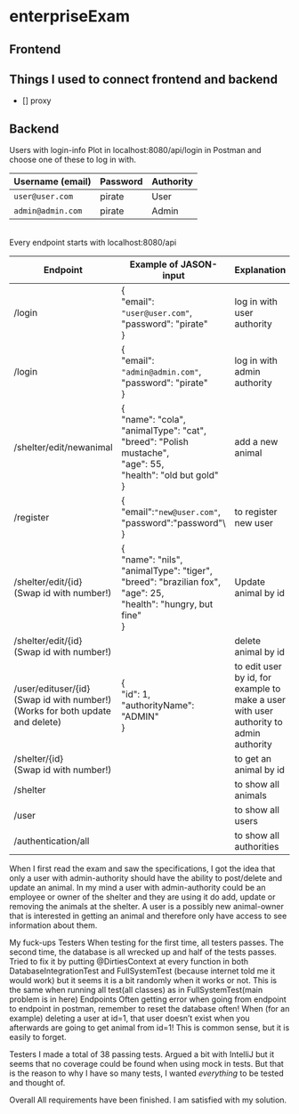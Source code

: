 # enterpriseExam

## Frontend


## Things I used to connect frontend and backend
 - [] proxy

## Backend
Users with login-info
Plot in localhost:8080/api/login in Postman and choose one of these to log in with.



| Username (email) | Password | 	Authority |
|------------------|----------|------------|
| `user@user.com`	 | pirate	  | User       |
| `admin@admin.com` | pirate	  | Admin      |

<br/>
Every endpoint starts with localhost:8080/api 

| Endpoint                                                                   | 	Example of JASON-input                                                                                   | Explanation	                                                                          | Authority  |
|----------------------------------------------------------------------------|-----------------------------------------------------------------------------------------------------------|---------------------------------------------------------------------------------------| ---------- |
| /login                                                                     | {<br/>"email": `"user@user.com"`,<br/>"password": "pirate"<br />}                                           | log in with user authority                                                            | all        |
| /login                                                                     | 	{<br/>"email": `"admin@admin.com"`,<br/>"password": "pirate"<br/> }	                                               | log in with admin authority	                                                          | all        |
| /shelter/edit/newanimal                                                    | 	{<br/>"name": "cola",<br/>"animalType": "cat",<br/>"breed": "Polish mustache",<br/>"age": 55,<br/>"health": "old but gold"<br/>}	 | add a new animal	                                                                     | admin      |
| /register 	                                                                | {<br/>"email":`"new@user.com"`,<br/>"password":"password"\ }                                                    | to register new user                                                                  | all        |
| /shelter/edit/{id}<br/>(Swap id with number!)                                 | {<br/>"name": "nils",<br/>"animalType": "tiger",<br/>"breed": "brazilian fox",<br/>"age": 25,<br/>"health": "hungry, but fine"<br/>} | Update animal by id                                                                   | admin      |
| /shelter/edit/{id}<br/>(Swap id with number!)                                 |                                                                                                           | delete animal by id                                                                   | admin     |	
| /user/edituser/{id}<br/>(Swap id with number!)<br/>(Works for both update and delete)	 | {<br/>"id": 1,<br/>"authorityName": "ADMIN"<br/> }                                                                | to edit user by id, for example to make a user with user authority to admin authority | admin |	
| /shelter/{id}<br/>(Swap id with number!)                                        |                                                                                                           | to get an animal by id                                                                | all       |
| /shelter                                                                   | 		                                                                                                        | to show all animals	                                                                  | all       |
| /user		                                                                    |                                                                                                           | to show all users	                                                                    | all       |
| /authentication/all		                                                      |                                                                                                           | to show all authorities	                                                              | admin     |
 

When I first read the exam and saw the specifications, I got the idea that only a user with admin-authority should have the ability to post/delete and update an animal. In my mind a user with admin-authority could be an employee or owner of the shelter and they are using it do add, update or removing the animals at the shelter. A user is a possibly new animal-owner that is interested in getting an animal and therefore only have access to see information about them.

My fuck-ups
Testers	When testing for the first time, all testers passes. The second time, the database is all wrecked up and half of the tests passes. Tried to fix it by putting @DirtiesContext at every function in both DatabaseIntegrationTest and FullSystemTest (because internet told me it would work) but it seems it is a bit randomly when it works or not. This is the same when running all test(all classes) as in FullSystemTest(main problem is in here)
Endpoints	Often getting error when going from endpoint to endpoint in postman, remember to reset the database often! When (for an example) deleting a user at id=1, that user doesn’t exist when you afterwards are going to get animal from id=1! This is common sense, but it is easily to forget.

Testers
I made a total of 38 passing tests. Argued a bit with IntelliJ but it seems that no coverage could be found when using mock in tests. But that is the reason to why I have so many tests, I wanted _everything_ to be tested and thought of.

Overall
All requirements have been finished. I am satisfied with my solution.
